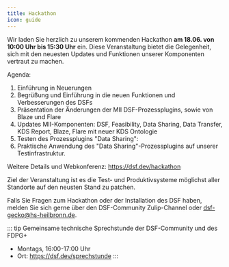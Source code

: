 ```yaml
---
title: Hackathon
icon: guide
---
```


<!--<meta http-equiv="refresh" content="0;url=https://audimax.heiconf.uni-heidelberg.de/jxh4-jxx2-tm6c-d37q">-->

Wir laden Sie herzlich zu unserem kommenden Hackathon **am 18.06. von 10:00 Uhr bis 15:30 Uhr** ein. Diese Veranstaltung bietet die Gelegenheit, sich mit den neuesten Updates und Funktionen unserer Komponenten vertraut zu machen.


Agenda:

1. Einführung in Neuerungen
  1. Begrüßung und Einführung in die neuen Funktionen und Verbesserungen des DSFs
  1. Präsentation der Änderungen der MII DSF-Prozessplugins, sowie von Blaze und Flare 
2. Updates MII-Komponenten: DSF, Feasibility, Data Sharing, Data Transfer, KDS Report, Blaze, Flare mit neuer KDS Ontologie
3. Testen des Prozessplugins "Data Sharing":
  1. Praktische Anwendung des "Data Sharing"-Prozessplugins auf unserer Testinfrastruktur.

Weitere Details und Webkonferenz: https://dsf.dev/hackathon

Ziel der Veranstaltung ist es die Test- und Produktivsysteme möglichst aller Standorte auf den neusten Stand zu patchen.

Falls Sie Fragen zum Hackathon oder der Installation des DSF haben, melden Sie sich gerne über den DSF-Community Zulip-Channel oder dsf-gecko@hs-heilbronn.de. 

::: tip Gemeinsame technische Sprechstunde der DSF-Community und des FDPG+
- Montags, 16:00-17:00 Uhr
- Ort: https://dsf.dev/sprechstunde
:::